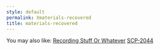```yaml
---
style: default
permalink: Xmaterials-recovered
title: materials-recovered
---
```

You may also like:
[Recording Stuff Or Whatever](http://scp-wiki.net/recording-stuff-or-whatever)
[SCP-2044](http://scp-wiki.net/scp-2044)